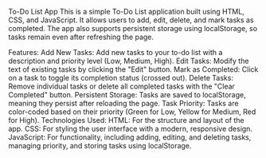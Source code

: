 To-Do List App
This is a simple To-Do List application built using HTML, CSS, and JavaScript. It allows users to add, edit, delete, and mark tasks as completed. The app also supports persistent storage using localStorage, so tasks remain even after refreshing the page.

Features:
Add New Tasks: Add new tasks to your to-do list with a description and priority level (Low, Medium, High).
Edit Tasks: Modify the text of existing tasks by clicking the "Edit" button.
Mark as Completed: Click on a task to toggle its completion status (crossed out).
Delete Tasks: Remove individual tasks or delete all completed tasks with the "Clear Completed" button.
Persistent Storage: Tasks are saved to localStorage, meaning they persist after reloading the page.
Task Priority: Tasks are color-coded based on their priority (Green for Low, Yellow for Medium, Red for High).
Technologies Used:
HTML: For the structure and layout of the app.
CSS: For styling the user interface with a modern, responsive design.
JavaScript: For functionality, including adding, editing, and deleting tasks, managing priority, and storing tasks using localStorage.
